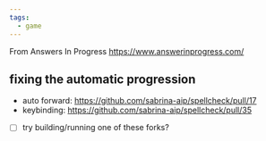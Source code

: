 ```yaml
---
tags:
  - game
---
```

From Answers In Progress https://www.answerinprogress.com/

## fixing the automatic progression
- auto forward: https://github.com/sabrina-aip/spellcheck/pull/17
- keybinding: https://github.com/sabrina-aip/spellcheck/pull/35
- [ ] try building/running one of these forks?